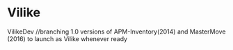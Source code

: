 # Vilike
VilikeDev
//branching 1.0 versions of APM-Inventory(2014) and MasterMove (2016) to launch as Vilike whenever ready

